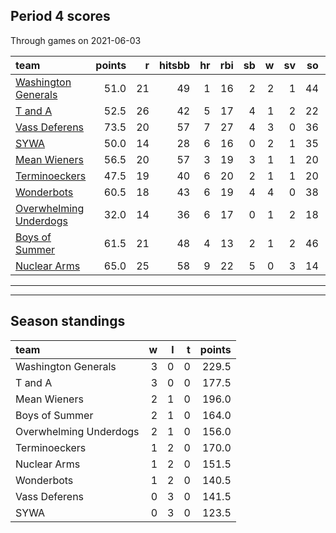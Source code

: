 

## Period 4 scores

Through games on 2021-06-03


|team                                              | points|  r| hitsbb| hr| rbi| sb|  w| sv| so|   era|  whip|
|:-------------------------------------------------|------:|--:|------:|--:|---:|--:|--:|--:|--:|-----:|-----:|
|[Washington Generals](./washingtongenerals)       |   51.0| 21|     49|  1|  16|  2|  2|  1| 44| 4.880| 1.482|
|[T and A](./tanda)                                |   52.5| 26|     42|  5|  17|  4|  1|  2| 22| 6.429| 1.619|
|[Vass Deferens](./vassdeferens)                   |   73.5| 20|     57|  7|  27|  4|  3|  0| 36| 4.240| 1.215|
|[SYWA](./sywa)                                    |   50.0| 14|     28|  6|  16|  0|  2|  1| 35| 3.375| 1.162|
|[Mean Wieners](./meanwieners)                     |   56.5| 20|     57|  3|  19|  3|  1|  1| 20| 3.436| 1.255|
|[Terminoeckers](./terminoeckers)                  |   47.5| 19|     40|  6|  20|  2|  1|  1| 20| 4.765| 1.368|
|[Wonderbots](./wonderbots)                        |   60.5| 18|     43|  6|  19|  4|  4|  0| 38| 4.304| 1.261|
|[Overwhelming Underdogs](./overwhelmingunderdogs) |   32.0| 14|     36|  6|  17|  0|  1|  2| 18| 8.308| 1.731|
|[Boys of Summer](./boysofsummer)                  |   61.5| 21|     48|  4|  13|  2|  1|  2| 46| 4.098| 1.018|
|[Nuclear Arms](./nucleararms)                     |   65.0| 25|     58|  9|  22|  5|  0|  3| 14| 5.906| 1.688|

* * *
* * *

## Season standings


|team                   |  w|  l|  t| points|
|:----------------------|--:|--:|--:|------:|
|Washington Generals    |  3|  0|  0|  229.5|
|T and A                |  3|  0|  0|  177.5|
|Mean Wieners           |  2|  1|  0|  196.0|
|Boys of Summer         |  2|  1|  0|  164.0|
|Overwhelming Underdogs |  2|  1|  0|  156.0|
|Terminoeckers          |  1|  2|  0|  170.0|
|Nuclear Arms           |  1|  2|  0|  151.5|
|Wonderbots             |  1|  2|  0|  140.5|
|Vass Deferens          |  0|  3|  0|  141.5|
|SYWA                   |  0|  3|  0|  123.5|


